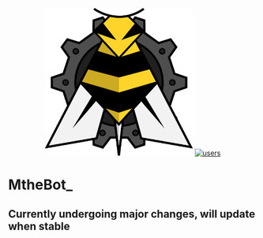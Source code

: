 <p align="center">
    <img src='./assets/logo.png' width='300px' height='300px'/>
    <a href="https://api.bot.mtheb.tv/users"><img src="https://img.shields.io/endpoint?url=https%3A%2F%2Fapi.bot.mtheb.tv%2Fusers%3Fjson" alt="users"/></a>
</p>

# MtheBot_

## Currently undergoing major changes, will update when stable
